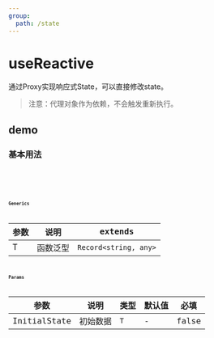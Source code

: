 ```yaml
---
group:
  path: /state
---
```


# useReactive

通过Proxy实现响应式State，可以直接修改state。

> 注意：代理对象作为依赖，不会触发重新执行。

## demo

### 基本用法

<code src="./Demo/index.tsx"/>
<code src="./Demo/Demo2.tsx"/>
<code src="./Demo/test2.tsx"/>
<code src="./Demo/test.tsx"/>

### Generics

| **参数** | **说明** | extends               |
| ------ | ------ | --------------------- |
| T      | 函数泛型   | `Record<string, any>` |

### Params

| **参数**       | **说明** | **类型** | **默认值** | **必填** |
| ------------ | ------ | ------ | ------- | ------ |
| InitialState | 初始数据   | `T`    | -       | false  |
